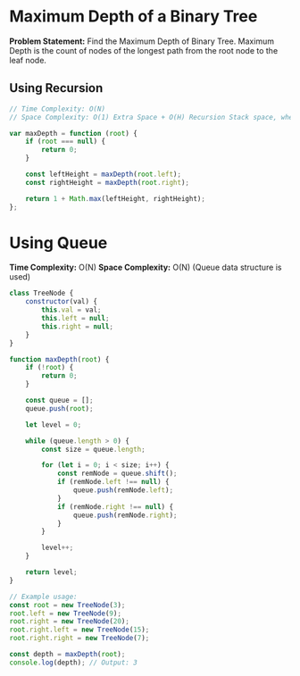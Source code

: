 # Maximum Depth of a Binary Tree

**Problem Statement:** Find the Maximum Depth of Binary Tree. Maximum Depth is the count of nodes of the longest path from the root node to the leaf node.

## Using Recursion

```javascript
// Time Complexity: O(N)
// Space Complexity: O(1) Extra Space + O(H) Recursion Stack space, where “H” is the height of the binary tree.

var maxDepth = function (root) {
    if (root === null) {
        return 0;
    }

    const leftHeight = maxDepth(root.left);
    const rightHeight = maxDepth(root.right);

    return 1 + Math.max(leftHeight, rightHeight);
};

```

# Using Queue

**Time Complexity:** O(N)
**Space Complexity:** O(N) (Queue data structure is used)

```javascript
class TreeNode {
    constructor(val) {
        this.val = val;
        this.left = null;
        this.right = null;
    }
}

function maxDepth(root) {
    if (!root) {
        return 0;
    }

    const queue = [];
    queue.push(root);

    let level = 0;

    while (queue.length > 0) {
        const size = queue.length;

        for (let i = 0; i < size; i++) {
            const remNode = queue.shift();
            if (remNode.left !== null) {
                queue.push(remNode.left);
            }
            if (remNode.right !== null) {
                queue.push(remNode.right);
            }
        }

        level++;
    }

    return level;
}

// Example usage:
const root = new TreeNode(3);
root.left = new TreeNode(9);
root.right = new TreeNode(20);
root.right.left = new TreeNode(15);
root.right.right = new TreeNode(7);

const depth = maxDepth(root);
console.log(depth); // Output: 3
